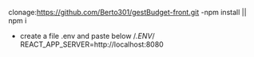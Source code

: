 clonage:https://github.com/Berto301/gestBudget-front.git
-npm install || npm i

- create a file .env and paste below
/*.ENV*/
REACT_APP_SERVER=http://localhost:8080



